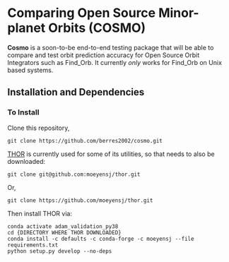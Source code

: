 # Comparing Open Source Minor-planet Orbits (COSMO)

**Cosmo** is a soon-to-be end-to-end testing package that will be able to compare and test orbit prediction accuracy for Open Source Orbit Integrators such as Find_Orb. It currently *only* works for Find_Orb on Unix based systems.


## Installation and Dependencies

### To Install
Clone this repository,

```
git clone https://github.com/berres2002/cosmo.git
```

[THOR]('https://github.com/moeyensj/thor') is currently used for some of its utilities, so that needs to also be downloaded:
```
git clone git@github.com:moeyensj/thor.git
``` 

Or, 
```
git clone https://github.com/moeyensj/thor.git
``` 

Then install THOR via:
```
conda activate adam_validation_py38
cd {DIRECTORY WHERE THOR DOWNLOADED}
conda install -c defaults -c conda-forge -c moeyensj --file requirements.txt
python setup.py develop --no-deps
```

